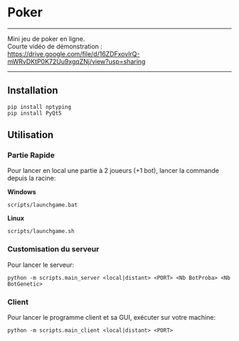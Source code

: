 # Poker

---

Mini jeu de poker en ligne.  
Courte vidéo de démonstration : https://drive.google.com/file/d/16ZDFxovlrQ-mWRvDKtP0K72Uu9xgqZNj/view?usp=sharing

---

## Installation

```
pip install nptyping
pip install PyQt5
```

## Utilisation

### Partie Rapide

Pour lancer en local une partie à 2 joueurs (+1 bot), lancer la commande depuis la racine:

**Windows**
```shell
scripts/launchgame.bat
```
**Linux**
```shell
scripts/launchgame.sh
```

### Customisation du serveur

Pour lancer le serveur:

```shell
python -m scripts.main_server <local|distant> <PORT> <Nb BotProba> <Nb BotGenetic>
```


### Client

Pour lancer le programme client et sa GUI, exécuter sur votre machine:
```shell
python -m scripts.main_client <local|distant> <PORT>
```
